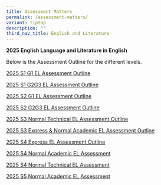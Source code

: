 ```yaml
---
title: Assessment Matters
permalink: /assessment-matters/
variant: tiptap
description: ""
third_nav_title: English and Literature
---
```

<p><strong>2025 English Language and Literature in English</strong>
</p>
<p>Below is the Assessment Outline for the different levels.</p>
<p><a href="/files/2025_S1_G1_EL_Assessment_Outline.pdf" rel="noopener nofollow" target="_blank">2025 S1 G1 EL Assessment Outline</a>
</p>
<p><a href="/files/2025_S1_G2G3_EL_Assessment_Outline.pdf" rel="noopener nofollow" target="_blank">2025 S1 G2G3 EL Assessment Outline</a>
</p>
<p><a href="/files/2025_S2_G1_EL_Assessment_Outline.pdf" rel="noopener nofollow" target="_blank">2025 S2 G1 EL Assessment Outline</a>
</p>
<p><a href="/files/2025_S2_G2G3_EL_Assessment_Outline.pdf" rel="noopener nofollow" target="_blank">2025 S2 G2G3 EL Assessment Outline</a>
</p>
<p><a href="/files/2025_s3_normal_technical_el_assessment_outline.pdf" rel="noopener nofollow" target="_blank">2025 S3 Normal Technical EL Assessment Outline</a>
</p>
<p><a href="/files/2025_s3_express &amp; normal academic_el_assessment_outline.pdf" rel="noopener nofollow" target="_blank">2025 S3 Express &amp; Normal Academic EL Assessment Outline</a>
</p>
<p><a href="/files/2025_S4_Express_EL_Assessment_Outline.pdf" rel="noopener nofollow" target="_blank">2025 S4 Express EL Assessment Outline</a>
</p>
<p><a href="/files/2025_S4_Normal_Academic_EL_Assessment_Outline.pdf" rel="noopener nofollow" target="_blank">2025 S4 Normal Academic EL Assessment</a>
</p>
<p><a href="/files/2025_S4_Normal_Technical_EL_Assessment_Outline.pdf" rel="noopener nofollow" target="_blank">2025 S4 Normal Technical EL Assessment</a>
</p>
<p><a href="/files/2025_S5_Normal_Academic_EL_Assessment_Outline.pdf" rel="noopener nofollow" target="_blank">2025 S5 Normal Academic EL Assessment</a>
</p>
<p></p>